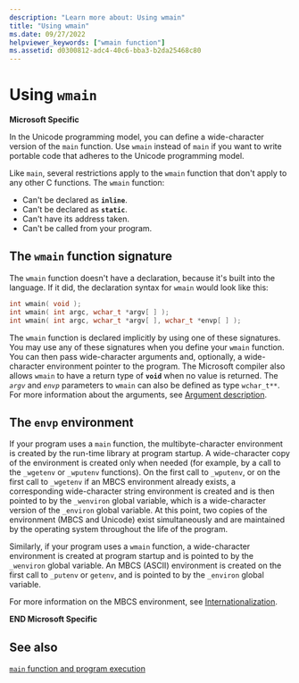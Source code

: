 ```yaml
---
description: "Learn more about: Using wmain"
title: "Using wmain"
ms.date: 09/27/2022
helpviewer_keywords: ["wmain function"]
ms.assetid: d0300812-adc4-40c6-bba3-b2da25468c80
---
```

# Using `wmain`

**Microsoft Specific**

In the Unicode programming model, you can define a wide-character version of the `main` function. Use `wmain` instead of `main` if you want to write portable code that adheres to the Unicode programming model.

Like `main`, several restrictions apply to the `wmain` function that don't apply to any other C functions. The `wmain` function:

- Can't be declared as **`inline`**.
- Can't be declared as **`static`**.
- Can't have its address taken.
- Can't be called from your program.

## The `wmain` function signature

The `wmain` function doesn't have a declaration, because it's built into the language. If it did, the declaration syntax for `wmain` would look like this:

```C
int wmain( void );
int wmain( int argc, wchar_t *argv[ ] );
int wmain( int argc, wchar_t *argv[ ], wchar_t *envp[ ] );
```

The `wmain` function is declared implicitly by using one of these signatures. You may use any of these signatures when you define your `wmain` function. You can then pass wide-character arguments and, optionally, a wide-character environment pointer to the program. The Microsoft compiler also allows `wmain` to have a return type of **`void`** when no value is returned. The *`argv`* and *`envp`* parameters to `wmain` can also be defined as type `wchar_t**`. For more information about the arguments, see [Argument description](./argument-description.md).

## The `envp` environment

If your program uses a `main` function, the multibyte-character environment is created by the run-time library at program startup. A wide-character copy of the environment is created only when needed (for example, by a call to the `_wgetenv` or `_wputenv` functions). On the first call to `_wputenv`, or on the first call to `_wgetenv` if an MBCS environment already exists, a corresponding wide-character string environment is created and is then pointed to by the `_wenviron` global variable, which is a wide-character version of the `_environ` global variable. At this point, two copies of the environment (MBCS and Unicode) exist simultaneously and are maintained by the operating system throughout the life of the program.

Similarly, if your program uses a `wmain` function, a wide-character environment is created at program startup and is pointed to by the `_wenviron` global variable. An MBCS (ASCII) environment is created on the first call to `_putenv` or `getenv`, and is pointed to by the `_environ` global variable.

For more information on the MBCS environment, see [Internationalization](../c-runtime-library/internationalization.md).

**END Microsoft Specific**

## See also

[`main` function and program execution](../c-language/main-function-and-program-execution.md)
